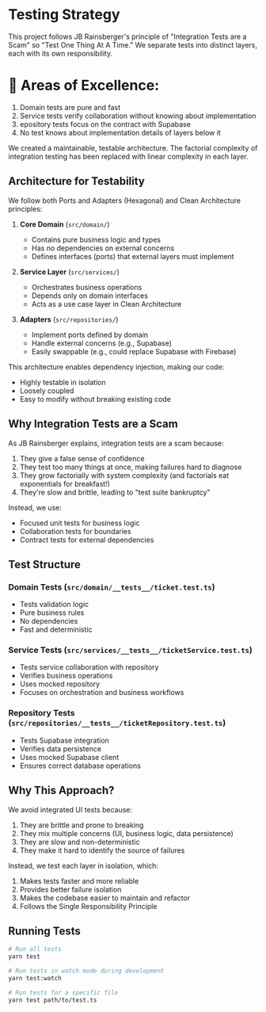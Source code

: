 # Testing Strategy

This project follows JB Rainsberger's principle of "Integration Tests are a Scam" so "Test One Thing At A Time." We separate tests into distinct layers, each with its own responsibility.

# 🎯 Areas of Excellence:
1. Domain tests are pure and fast
1. Service tests verify collaboration without knowing about implementation
1. epository tests focus on the contract with Supabase
1. No test knows about implementation details of layers below it

We created a maintainable, testable architecture. The factorial complexity of integration testing has been replaced with linear complexity in each layer.

## Architecture for Testability

We follow both Ports and Adapters (Hexagonal) and Clean Architecture principles:

1. **Core Domain** (`src/domain/`)
   - Contains pure business logic and types
   - Has no dependencies on external concerns
   - Defines interfaces (ports) that external layers must implement

2. **Service Layer** (`src/services/`)
   - Orchestrates business operations
   - Depends only on domain interfaces
   - Acts as a use case layer in Clean Architecture

3. **Adapters** (`src/repositories/`)
   - Implement ports defined by domain
   - Handle external concerns (e.g., Supabase)
   - Easily swappable (e.g., could replace Supabase with Firebase)

This architecture enables dependency injection, making our code:
- Highly testable in isolation
- Loosely coupled
- Easy to modify without breaking existing code

## Why Integration Tests are a Scam

As JB Rainsberger explains, integration tests are a scam because:
1. They give a false sense of confidence
2. They test too many things at once, making failures hard to diagnose
3. They grow factorially with system complexity (and factorials eat exponentials for breakfast!)
4. They're slow and brittle, leading to "test suite bankruptcy"

Instead, we use:
- Focused unit tests for business logic
- Collaboration tests for boundaries
- Contract tests for external dependencies

## Test Structure

### Domain Tests (`src/domain/__tests__/ticket.test.ts`)
- Tests validation logic
- Pure business rules
- No dependencies
- Fast and deterministic

### Service Tests (`src/services/__tests__/ticketService.test.ts`)
- Tests service collaboration with repository
- Verifies business operations
- Uses mocked repository
- Focuses on orchestration and business workflows

### Repository Tests (`src/repositories/__tests__/ticketRepository.test.ts`)
- Tests Supabase integration
- Verifies data persistence
- Uses mocked Supabase client
- Ensures correct database operations

## Why This Approach?

We avoid integrated UI tests because:
1. They are brittle and prone to breaking
2. They mix multiple concerns (UI, business logic, data persistence)
3. They are slow and non-deterministic
4. They make it hard to identify the source of failures

Instead, we test each layer in isolation, which:
1. Makes tests faster and more reliable
2. Provides better failure isolation
3. Makes the codebase easier to maintain and refactor
4. Follows the Single Responsibility Principle

## Running Tests

```bash
# Run all tests
yarn test

# Run tests in watch mode during development
yarn test:watch

# Run tests for a specific file
yarn test path/to/test.ts
``` 